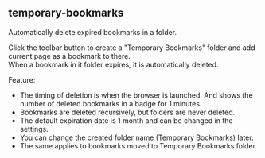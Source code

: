 ## temporary-bookmarks

Automatically delete expired bookmarks in a folder.

Click the toolbar button to create a "Temporary Bookmarks" folder and add current page as a bookmark to there.  
When a bookmark in it folder expires, it is automatically deleted.

Feature:
  * The timing of deletion is when the browser is launched.
    And shows the number of deleted bookmarks in a badge for 1 minutes.
  * Bookmarks are deleted recursively, but folders are never deleted.
  * The default expiration date is 1 month and can be changed in the settings.
  * You can change the created folder name (Temporary Bookmarks) later.
  * The same applies to bookmarks moved to Temporary Bookmarks folder.
